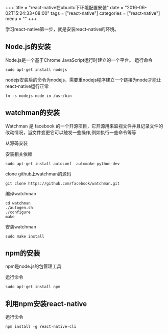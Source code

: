 +++
title = "react-native在ubuntu下环境配置安装"
date = "2016-06-02T15:24:33+08:00"
tags = ["react-native"]
categories = ["react-native"]
menu = ""
+++

学习react-native第一步，就是安装react-native的环境。
<!--more-->

## Node.js的安装
Node.js是一个基于Chrome JavaScript运行时建立的一个平台。
运行命令

    sudo apt-get install nodejs

nodejs安装后的命令为nodejs，需要重nodejs程序建立一个链接为node才能让react-native运行正常

    ln -s nodejs node in /usr/bin

## watchman的安装
Watchman 是 facebook 的一个开源项目，它开源用来监视文件并且记录文件的改动情况，当文件变更它可以触发一些操作,例如执行一些命令等等

从源码安装

安装相关依赖

    sudo apt-get install autoconf  automake python-dev

clone github上watchman的源码

    git clone https://github.com/facebook/watchman.git

编译watchman

    cd watchman
    ./autogen.sh
    ./configure
    make

安装watchman

    sudo make install

## npm的安装
npm是node.js的包管理工具

运行命令

    sudo apt-get install npm

## 利用npm安装react-native
运行命令

    npm install -g react-native-cli
